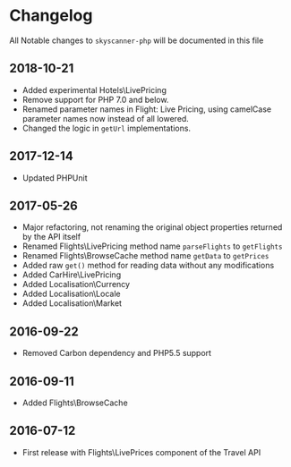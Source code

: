 # Changelog

All Notable changes to `skyscanner-php` will be documented in this file

## 2018-10-21
- Added experimental Hotels\LivePricing
- Remove support for PHP 7.0 and below.
- Renamed parameter names in Flight: Live Pricing, using camelCase parameter names now instead of all lowered.
- Changed the logic in `getUrl` implementations.

## 2017-12-14
- Updated PHPUnit

## 2017-05-26
- Major refactoring, not renaming the original object properties returned by the API itself
- Renamed Flights\LivePricing method name `parseFlights` to `getFlights`
- Renamed Flights\BrowseCache method name `getData` to `getPrices`
- Added raw `get()` method for reading data without any modifications 
- Added CarHire\LivePricing
- Added Localisation\Currency
- Added Localisation\Locale
- Added Localisation\Market

## 2016-09-22
- Removed Carbon dependency and PHP5.5 support

## 2016-09-11
- Added Flights\BrowseCache

## 2016-07-12
- First release with Flights\LivePrices component of the Travel API
